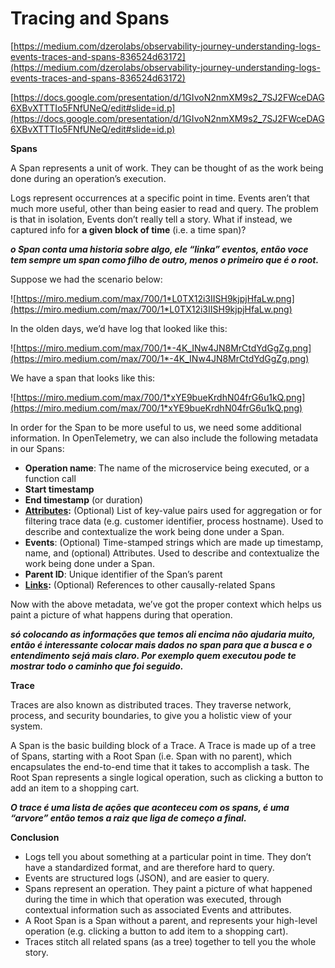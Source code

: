 # Tracing and Spans

[https://medium.com/dzerolabs/observability-journey-understanding-logs-events-traces-and-spans-836524d63172](https://medium.com/dzerolabs/observability-journey-understanding-logs-events-traces-and-spans-836524d63172)

[https://docs.google.com/presentation/d/1GIvoN2nmXM9s2_7SJ2FWceDAG6XBvXTTTIo5FNfUNeQ/edit#slide=id.p](https://docs.google.com/presentation/d/1GIvoN2nmXM9s2_7SJ2FWceDAG6XBvXTTTIo5FNfUNeQ/edit#slide=id.p)

**Spans**

A Span represents a unit of work. They can be thought of as the work being done during an operation’s execution.

Logs
 represent occurrences at a specific point in time. Events aren’t that 
much more useful, other than being easier to read and query. The problem
 is that in isolation, Events don’t really tell a story. What if 
instead, we captured info for **a given block of time** (i.e. a time span)?

***************************************************************************************************************o Span conta uma historia sobre algo, ele “linka” eventos, então voce tem sempre um span como filho de outro, menos o primeiro que é o root.*************************************************************************************************************** 

Suppose we had the scenario below:

![https://miro.medium.com/max/700/1*L0TX12i3IISH9kjpjHfaLw.png](https://miro.medium.com/max/700/1*L0TX12i3IISH9kjpjHfaLw.png)

In the olden days, we’d have log that looked like this:

![https://miro.medium.com/max/700/1*-4K_INw4JN8MrCtdYdGgZg.png](https://miro.medium.com/max/700/1*-4K_INw4JN8MrCtdYdGgZg.png)

We have a span that looks like this:

![https://miro.medium.com/max/700/1*xYE9bueKrdhN04frG6u1kQ.png](https://miro.medium.com/max/700/1*xYE9bueKrdhN04frG6u1kQ.png)

In order for the Span to be more useful to us, we need some additional information. In OpenTelemetry, we can also include the following metadata in our Spans:

- **Operation name**: The name of the microservice being executed, or a function call
- **Start timestamp**
- **End timestamp** (or duration)
- **[Attributes](https://github.com/open-telemetry/opentelemetry-specification/blob/main/specification/common/common.md#attributes):** (Optional) List of key-value pairs used for aggregation or for
filtering trace data (e.g. customer identifier, process hostname). Used
to describe and contextualize the work being done under a Span.
- **Events**: (Optional) Time-stamped strings which are made up timestamp, name, and
(optional) Attributes. Used to describe and contextualize the work being done under a Span.
- **Parent ID**: Unique identifier of the Span’s parent
- **[Links](https://github.com/open-telemetry/opentelemetry-specification/blob/main/specification/overview.md#links-between-spans):** (Optional) References to other causally-related Spans

Now with the above metadata, we’ve got the proper context which helps us paint a picture of what happens during that operation.

***************************************só colocando as informações que temos ali encima não ajudaria muito, então é interessante colocar mais dados no span para que a busca e o entendimento sejá mais claro. Por exemplo quem executou pode te mostrar todo o caminho que foi seguido.*************************************** 

**Trace**

Traces are also known as distributed traces. They traverse network, process, and security boundaries, to give you a holistic view of your system.

A Span is the basic building block of a Trace. A Trace is made up of a tree of Spans, starting with a Root Span (i.e. Span with no parent), which encapsulates the end-to-end time that it takes to accomplish a task. The Root Span represents a single logical operation, such as clicking a button to add an item to a shopping cart.

***O trace é uma lista de ações que aconteceu com os spans, é uma “arvore” então temos a raiz que liga de começo a final.*** 

**Conclusion**

- Logs tell you about something at a particular point in time. They don’t have a standardized format, and are therefore hard to query.
- Events are structured logs (JSON), and are easier to query.
- Spans represent an operation. They paint a picture of what happened during
the time in which that operation was executed, through contextual
information such as associated Events and attributes.
- A Root Span is a Span without a parent, and represents your high-level
operation (e.g. clicking a button to add item to a shopping cart).
- Traces stitch all related spans (as a tree) together to tell you the whole story.